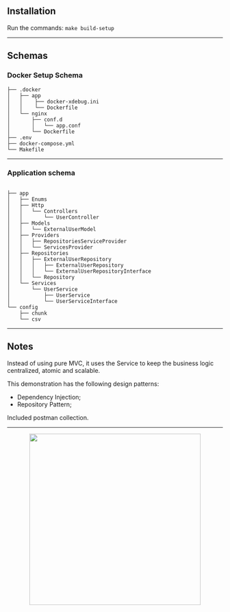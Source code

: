 ## Installation

Run the commands: `make build-setup`

* * *

## Schemas

### Docker Setup Schema

```
├── .docker
│   ├── app
│   │    ├── docker-xdebug.ini
│   │    └── Dockerfile
│   └── nginx
│       ├── conf.d
│       │   └── app.conf
│       └── Dockerfile
├── .env
├── docker-compose.yml
└── Makefile
```

* * *

### Application schema
```

├── app
│	├── Enums
│	├── Http
│	│	└── Controllers
│	│		└── UserController
│	├── Models
│	│	└── ExternalUserModel
│	├── Providers
│	│	├── RepositoriesServiceProvider
│	│	└── ServicesProvider
│	├── Repositories
│	│	├── ExternalUserRepository
│	│	│	├── ExternalUserRepository
│	│	│	└── ExternalUserRepositoryInterface
│	│	└── Repository
│	└── Services
│		└── UserService
│			├── UserService
│			└── UserServiceInterface
└── config
	├── chunk
	└── csv
```
* * *

## Notes

Instead of using pure MVC, it uses the Service to keep the business logic centralized, atomic and scalable.

This demonstration has the following design patterns:
* Dependency Injection;
* Repository Pattern;

Included postman collection.

* * *

<p align="center"><a href="https://laravel.com" target="_blank"><img src="https://raw.githubusercontent.com/laravel/art/master/logo-lockup/5%20SVG/2%20CMYK/1%20Full%20Color/laravel-logolockup-cmyk-red.svg" width="400"></a></p>
